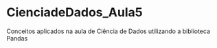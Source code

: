 # CienciadeDados_Aula5
Conceitos aplicados na aula de Ciência de Dados utilizando a biblioteca Pandas 
